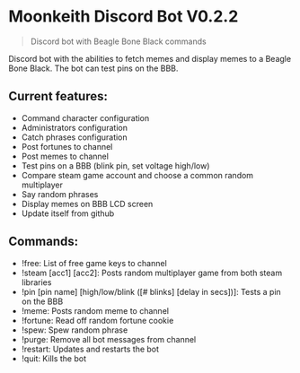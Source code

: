 # Moonkeith Discord Bot V0.2.2
> Discord bot with Beagle Bone Black commands

Discord bot with the abilities to fetch memes and display memes to a Beagle Bone Black. The bot can test pins on the BBB.

## Current features:
* Command character configuration
* Administrators configuration
* Catch phrases configuration
* Post fortunes to channel
* Post memes to channel
* Test pins on a BBB (blink pin, set voltage high/low)
* Compare steam game account and choose a common random multiplayer
* Say random phrases
* Display memes on BBB LCD screen
* Update itself from github

## Commands:
* !free: List of free game keys to channel
* !steam [acc1] [acc2]: Posts random multiplayer game from both steam libraries
* !pin [pin name] [high/low/blink ([# blinks] [delay in secs])]: Tests a pin on the BBB
* !meme: Posts random meme to channel
* !fortune: Read off random fortune cookie
* !spew: Spew random phrase
* !purge: Remove all bot messages from channel
* !restart: Updates and restarts the bot
* !quit: Kills the bot
